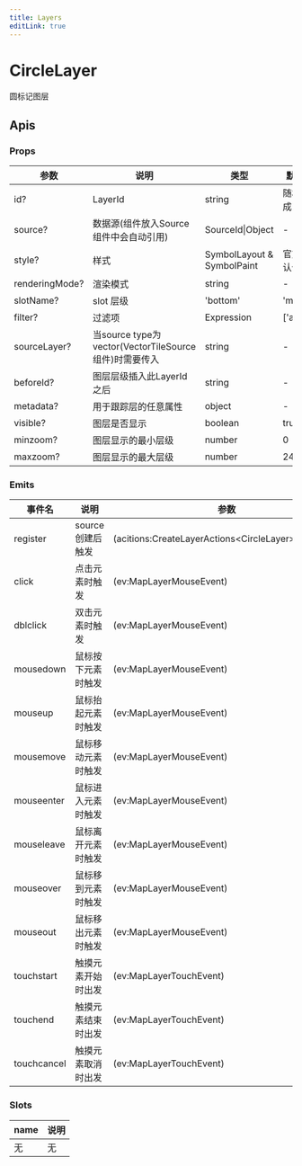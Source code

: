 ```yaml
---
title: Layers
editLink: true
---
```


# CircleLayer

圆标记图层



## Apis

### Props

| 参数         | 说明                                                  | 类型                       | 默认值     |
| ------------ | ----------------------------------------------------- | -------------------------- | ---------- |
| id?          | LayerId                                               | string                     | 随机生成   |
| source?      | 数据源(组件放入Source组件中会自动引用)                | SourceId\|Object           | -          |
| style?       | 样式                                                  | SymbolLayout & SymbolPaint | 官方默认值 |
| renderingMode?       | 渲染模式                                                  | string | - |
| slotName?       | slot 层级                                                  | 'bottom' | 'middle' | 'top' | - |
| filter?      | 过滤项                                                | Expression                 | ['all']    |
| sourceLayer? | 当source type为vector(VectorTileSource组件)时需要传入 | string                     | -          |
| beforeId?    | 图层层级插入此LayerId之后                             | string                     | -          |
| metadata?    | 用于跟踪层的任意属性                                  | object                     | -          |
| visible?     | 图层是否显示                                          | boolean                    | true       |
| minzoom?     | 图层显示的最小层级                                    | number                     | 0          |
| maxzoom?     | 图层显示的最大层级                                    | number                     | 24         |

### Emits

| 事件名      | 说明               | 参数                                                     |
| ----------- | ------------------ | -------------------------------------------------------- |
| register    | source创建后触发   | (acitions:CreateLayerActions&lt;CircleLayer&gt;,map:Map) |
| click       | 点击元素时触发     | (ev:MapLayerMouseEvent)                                  |
| dblclick    | 双击元素时触发     | (ev:MapLayerMouseEvent)                                  |
| mousedown   | 鼠标按下元素时触发 | (ev:MapLayerMouseEvent)                                  |
| mouseup     | 鼠标抬起元素时触发 | (ev:MapLayerMouseEvent)                                  |
| mousemove   | 鼠标移动元素时触发 | (ev:MapLayerMouseEvent)                                  |
| mouseenter  | 鼠标进入元素时触发 | (ev:MapLayerMouseEvent)                                  |
| mouseleave  | 鼠标离开元素时触发 | (ev:MapLayerMouseEvent)                                  |
| mouseover   | 鼠标移到元素时触发 | (ev:MapLayerMouseEvent)                                  |
| mouseout    | 鼠标移出元素时触发 | (ev:MapLayerMouseEvent)                                  |
| touchstart  | 触摸元素开始时出发 | (ev:MapLayerTouchEvent)                                  |
| touchend    | 触摸元素结束时出发 | (ev:MapLayerTouchEvent)                                  |
| touchcancel | 触摸元素取消时出发 | (ev:MapLayerTouchEvent)                                  |

### Slots

| name | 说明 |
| ---- | ---- |
| 无   | 无   |
